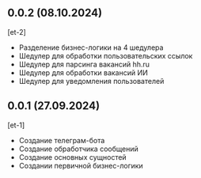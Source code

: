 ## 0.0.2 (08.10.2024)
[et-2]
* Разделение бизнес-логики на 4 шедулера
* Шедулер для обработки пользовательских ссылок
* Шедулер для парсинга вакансий hh.ru
* Шедулер для обработки вакансий ИИ
* Шедулер для уведомления пользователей

## 0.0.1 (27.09.2024)
[et-1]
* Создание телеграм-бота
* Создание обработчика сообщений
* Создание основных сущностей
* Создании первичной бизнес-логики
















